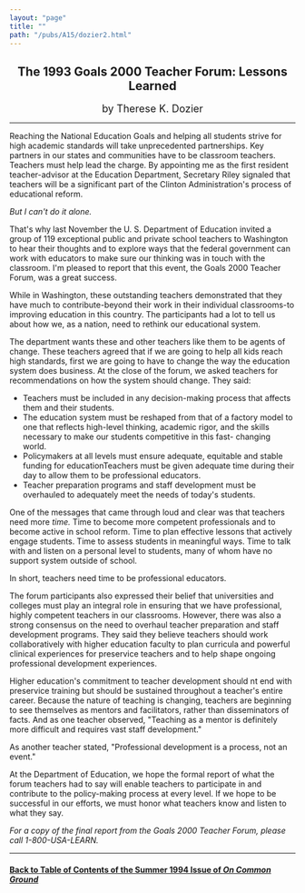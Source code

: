 ```yaml
---
layout: "page"
title: ""
path: "/pubs/A15/dozier2.html"
---
```

<main>
<center>
<h2>
The 1993 Goals 2000 Teacher Forum: Lessons Learned</h2>
<p><font size="+1">by Therese K. Dozier</font>
</p></center>
<hr/>
Reaching the National Education Goals and helping all students strive  for
high academic standards will take unprecedented partnerships.
Key partners in our states and communities have to be classroom  teachers.
Teachers must help lead the charge.  By appointing me as  the first
resident teacher-advisor at the Education Department,  Secretary Riley
signaled that teachers will be a significant part of  the Clinton
Administration's process of educational reform.
<p>
<i>But I can't do it alone.</i>
</p><p>
That's why last November the U.  S.  Department of Education invited  a
group of 119 exceptional public and private school teachers to  Washington
to hear their thoughts and to explore ways that the  federal government
can work with educators to make sure our  thinking was in touch with the
classroom.  I'm pleased to report that  this event, the Goals 2000 Teacher
Forum, was a great success.
</p><p>
While in Washington, these outstanding teachers demonstrated that  they
have much to contribute-beyond their work in their individual
classrooms-to improving education in this country.  The participants  had
a lot to tell us about how we, as a nation, need to rethink our
educational system.
</p><p>
The department wants these and other teachers like them to be  agents of
change.  These teachers agreed that if we are going to help  all kids
reach high standards, first we are going to have to change  the way the
education system does business.  At the close of the  forum, we asked
teachers for recommendations on how the system  should change.  They said:
</p><ul>
<li>Teachers must be included in any decision-making process that  affects
them and their students.
</li><li>The education system must be reshaped from that of a factory  model to
one that reflects high-level thinking, academic rigor, and  the skills
necessary to make our students competitive in this fast- changing world.
</li><li>Policymakers at all levels must ensure adequate, equitable and  stable
funding for educationTeachers must be given adequate time during their day
to allow  them to be professional educators.
</li><li>Teacher preparation programs and staff development must be  overhauled
to adequately meet the needs of today's students.
</li></ul>
One of the messages that came through loud and clear was that  teachers
need more <i>time.</i>  Time to become more competent  professionals and
to become active in school reform.  Time to plan  effective lessons that
actively engage students.  Time to assess  students in meaningful ways.
Time to talk with and listen on a  personal level to students, many of
whom have no support system  outside of school.
<p>
In short, teachers need time to be professional educators.
</p><p>
The forum participants also expressed their belief that universities  and
colleges must play an integral role in ensuring that we have
professional, highly competent teachers in our classrooms.   However,
there was also a strong consensus on the need to overhaul  teacher
preparation and staff development programs.  They said they  believe
teachers should work collaboratively with higher education  faculty to
plan curricula and powerful clinical experiences for  preservice teachers
and to help shape ongoing professional  development experiences.  
</p><p>
Higher education's commitment to teacher development should nt end  with
preservice training but should be sustained throughout a  teacher's entire
career.  Because the nature of teaching is changing,  teachers are
beginning to see themselves as mentors and  facilitators, rather than
disseminators of facts.  And as one teacher  observed, "Teaching as a
mentor is definitely more difficult and  requires vast staff development."
</p><p>
As another teacher stated, "Professional development is a process,  not an
event."
</p><p>
At the Department of Education, we hope the formal report of what  the
forum teachers had to say will enable teachers to participate in  and
contribute to the policy-making process at every level.  If we  hope to be
successful in our efforts, we must honor what teachers  know and listen to
what they say.
</p><p>
<i> For a copy of the final report from the Goals 2000 Teacher Forum,
please call 1-800-USA-LEARN. </i>
</p><hr/>
<h4><a href="/pubs/A15/">Back to
Table of Contents of the Summer 1994 Issue of <i>On Common
Ground</i></a>
</h4>
</main>
